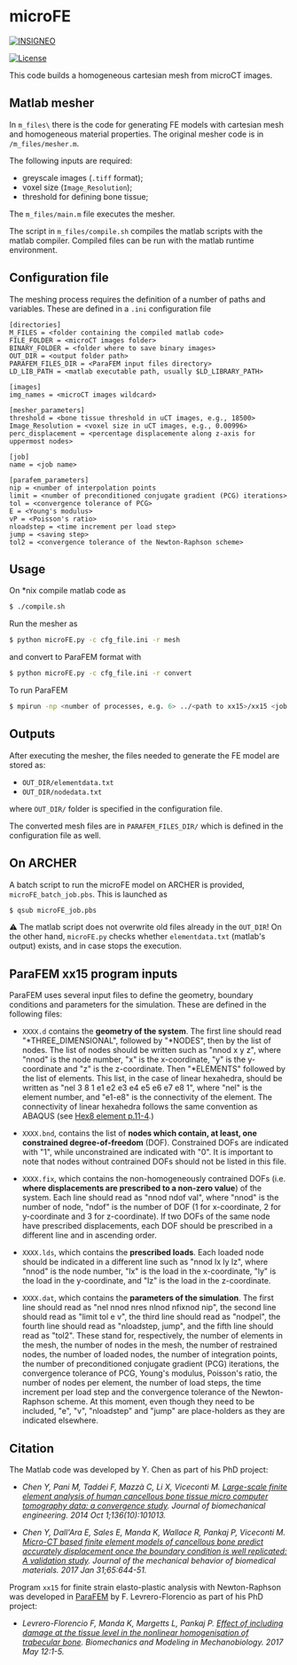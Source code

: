 # microFE

[![INSIGNEO](https://img.shields.io/badge/-INSIGNEO-red.svg?logo=data%3Aimage%2Fpng%3Bbase64%2CiVBORw0KGgoAAAANSUhEUgAAAA4AAAAOCAQAAAC1QeVaAAABGElEQVQY012QvyvEcRzGH12p4%2BRHKW6Rugz%2BAnUWGQyUVYRBFuVMBgmL%2BBdsZzBQymT1YyDJxiaTG3RX576f1%2FubXPE23I8uz7M9z7vn6XlLkiRPhFmOuObK8t7BbpRRA19D3OF1Rt7GG%2B91Oxojwnm1jZAN49F0ZRjHKYQRFVMUcE4%2BOhs5YYUqt2wzqrCJc%2B%2BJZoeiTKkrTrNuiwqPeJiRJG8Pq%2BzQL0k2hduDiPFytyTZMj%2F2FY4lqdKLE4lv3JOSRI5qgAtJKqZwYvGM22RNsAPL1yaELM6LwhbOuf4hXOJ2qDhthrPWapHDKUV9kmyJX5xTJjz52ROynOH8Mle%2FtAVovs9xsPmWoHiQPW4oU%2BCJfRuoqX8d8dI8uuCeiQAAAABJRU5ErkJggg%3D%3D)](https://insigneo.org/)
<!-- [![CompBioMed](https://img.shields.io/badge/-CompBioMed-yellow.svg?logo=data%3Aimage%2Fpng%3Bbase64%2CiVBORw0KGgoAAAANSUhEUgAAAD4AAABgCAYAAABFRcHDAAAVEUlEQVR4Ad1cd5BV53W%2FmWScTMokGZeZTEpcMo7HGSeO4xLZlmVJEIqNQbLVwQYjoSIhGVkeeRxbsq0iJAQSoiwFsYAEorO97LIF2F2W7b0su8v2fVv2lXffva%2B%2FX845795dLu%2BZ4cFGvNUfh7u8Mu%2F%2BvlPO75zvfFeJRCIKACUcCipD3bVoOnsIVblbUZ27DY1n3kdv8xm4p0bAn2ExPz%2FXRf4J%2BHSlJn8HsrYtRu7O%2B5C3%2ByHk7XqI%2Fr4XOSl3I3%2FPT9BcfhyhYOA6wUeiEokkF%2FCO6ixkbV2A4vfXoei9Z1B04Gm6itBrzyJ%2F94Ooz34NwYD%2FmoALQJFwfLCI3Hzgfq%2BqlB5%2BHgWpjxDgtSjc%2FzhOizwh17z9z6By3zL4qjdAQAMWMNcCKhL0KpGQTwmM1CHsc5mLc3OBuyaHUbB3NQoF6JMC2JQiAf406t%2B%2FB3rh%2FQj73OZNXxV0JBIWsGHPeE1guAr%2BwQr42o%2FAW5eCCCLJAdxtt6Fw3xqSx2OAs8YzU9eh8eDd8BatQDjoM246HN%2B8Rbu6ole9Ca1oNdT0j8PX%2BgECw9XQz%2F%2FusoUL33xT54BVfupVCWBs6iboQkPjtR%2BswljaAmg530VwrBVxtGUBw%2BbsPqpAzfgCPPk%2FhFbyBLQz6xByDcG0hqQJboNd1Ry9JZiZJp6b%2BhTaj94PX84tBPpO0t7nyFS3IRLymxqOq3Fv3Q6opxQEbI1g7bO5R0IWS0kKmb7phuJ9yNnxIwZPZv%2BEyFj6Iug534GaswhqGoEZbUBcACYX8HsUT8ED8BTcB%2FbxOJ9JGpk2PZ%2FmVs4c%2BZUEuoL9a3H2vUfgzF4MLXch1Mxb4MmZj5C9Ny5w8%2F%2FByS6oJxToFS%2FRSyHzPQadnAQmEg7LdaCjEnk7f4R8SmFVh1bDk%2FbnrGmSv4FWvAaR6eAWiQvc350H92EF3qYDiEltyQx8pLeRgN9LKUwiueTuwGgjQs5BhNhXTS3GN2GK5hvhPqLA31tktYwkFMuNN5TsRx6xtLzUJ9B%2B6jHA74z%2FxTjAOVV5CleIqQdtTckP3NS2c3IIBe%2BuwukDTyF376PoTn8ECKjT4OJo2%2BrfU90U%2BT8JT9YtnLqSH7j5Rz1FdS5QOKrn7VuL%2FqPfRrDtMIIEIhIKWEDG9e9LpVCPKdCKfnoNDC9p8ngVgb7HJDBCXkbTlkDP%2BATc6f8I7dzzCDn6rprKvA17hLhIRI%2BEkx%2B4xzW5nrVckLqGgD%2BF%2FH1PCoGxZ8yHnjMPavZ8IiQfgyfn9hjwJjCO9trZX4jGvY2pSHbQLFKSZm%2F%2FAZWfP2PSIqA7j90HT%2FZtJN8luR2e3CXC3DxcqOhTa0zw5gKE3MP0mQVQTyrwdxckvX8L8Lqivcjddb9BVx%2FH8Kkl8OV8C6qANuU7BOz7QkW5ADG%2FbAa8wHAN1LRP0OL8A4KU%2FuS9ZAfO7aU88u%2F8Az9D1cFV0BgkgbUANzWfs1i0Gug%2Fh8uB%2B1qPyuusddb%2BnNB4d2MxclOWEXAiLYeXE%2FBb44PO%2FG%2B63gEP09e8JeDiwwSvn3%2BF87dUYhHi63PCx%2B1j%2FSjYswK5lMKaDv%2BYAloc4Fm3wpN%2Fj6H1%2F4mafPUmCHHxOqkwuYc0brpB5Ka1lxLpBUp3tTJjA7J2rUT94dWicau2qSTN%2BBK0sl8SsNfp7y9Pm3zQ1oigvZd8%2BxPyf1%2FbMcPMkxe0JY8PtFcgM%2BVeXPjgUahZUcDqFaauZn4dWvHD0M4%2BTeD%2FnUz%2BaxTlyTXKf0MW8c1oDT5Yafr33ADu091KyeFfoWTfSjiyFnKAizF3LkvFxCtfhrf5PdGw%2BHsWCVtF5n8i5Oi%2FCRH9%2BixseqV6Gospn9%2BFsYwfkp9%2Fm4DfHgs88yvi69wp9fcWy0J4yBLUjP%2BA5%2FQqRAL6zQhsJga%2BJg7c63EqBe89i%2B6j34cvl0w960rg8wj4V8GBzOTi3JHRSp%2BG%2B5hZg5ugkx%2B45QtdjaWo2b8A3tw742icmFna30I%2FL1zc0jPnyixG23MBuFmaTtr6cCb1QbizF0C7MsDlLBTT9vcUwkpZ4%2Fra3DF1TmvVuVuRu%2FsnGDm1yMjnptb5egf58ufB2rVEbutW0RwCbgDobz%2BPnO3fk7ZyT%2BZaeDnAZU2nMyOlfQlBe08CKSvJTd2nq8rZYy8ge9v30FR2HEH3yFFP3g84d3OqMsDP5w4Lbyp8dIAPd9dRT%2F0eqs4eg2tq5Ci%2Fpl14Q3yafVtKVA5uTFIGyj86wFvKjyFzywJUZm5EKOAzWkklUZKSs8gAvjBKS9tPfnSA1xXuQebWheDgFjb6a8GJTjLtT7GpG80I4udpf2qpxxGJzG3gDSUHpAtz7sTvwPvl0lVxDlBw%2By%2FxbylHsyjYpX8GnrPrEA56PxrAu%2BryZewj%2F92VmBjsgLCyyYtQM%2F7F4OO3wl20Eq7KF%2BFoeBtBo%2F0UmevAJ4cvSk%2Bdt4qrst9GhIFfKhIq6i5eDWf1K3A0pcDZvBOO%2Bo3wuyzFyNwFHgr6lfPpb4jG8%2FasQsf5Y9DLfw3nmSfhaE4h2QFn41Y46WqvfxPesSbMeVM3tTZ6qRm5KUuJwKxF1fv3w1X1WzhadjFgki0G%2BG1wFd1Pkf3EnAdu%2BXDTuSNk8j%2BBrXozXK1k1g1b4GzaFgVd9RLUwgegHlfgrd8994Gbvmo2JEart8DdTGDFtFPk6qKuiyfTaDikfQx6zWZYBn7mKnDz5vWRC3A1vk1gt4k%2FO%2Bvfgvv0CngyvsIkxsjlfwa9cr2UpvJDkbkK3PhwwD1MgWsDgd4SBV33JtS8paTpr4qmZ2ryT0Gv%2BO1lmwqyAHPV1COK2p0BBwF3ckCrfxtq%2Ft3RhmL2PBKzAXkntKyvwZG3HKM9tfD79Mt%2BPDz3gAfUEQpkb1Eg2w4HBTN3yZqoeecIaFOkTNVzbsNE%2Bp3I3%2FUjlB75X%2FS3lWPmh8NzC7g%2BXAlH3eti4q7GrezLTFGZqlqBE2fXqe8%2BmbEAJe89hYLUx6iGX4r64lQE%2FF4T%2FNxJZ%2B6uk6xxYWW6rZbS1S6zJI0BrhHwqczFKEpdRd2aFSg%2B%2BKzw%2FOq8bdMFTmQudFnDQV1xtaYySRGt%2B8nsQ1O9FMT%2ByPBvs%2F10W3T7KP3T0M4%2BD%2Bd4HxpKDzLHJ%2FA%2FpybGEnTW5GDOAA9Rj9xpUFIH0VG%2Fs1%2F2v7TStQTy8wJ2BvgisQRv7fbpqN5Vm0vgeZv5GaG8jvEBk8fPAeBNKczQJKr7JtogZKb5ADwEUstbDI0Cmgj7PndhunNN4CI1BTsI9CoZ7ucTDjM3EUliUw%2BIqZOPv0PgN2Oq6QRG2rsxcPogejYr6NlxG3pSbiH5Jsmt6HnnrzFYepI%2B04WhxgbY2jvReS4vOvq97zEZMNDcZtkaTu6orl5MI21vIuBk7o3b4ddUxTc5MM9x8otwnroVzrTbSe6A4%2BQ34EyfD9%2FUEAL%2BkBLQNSXg9ZHoyoXszVTWrpTJqaGLNZgTwL22eiOd7ZKr18Y3HlL00sfhyfw3MvEFJOTrGZ%2BGTtvFQCyg%2Fs7z5nkWMvcPcJOCG8s1AzcC3E6mq0JiOK15J1qg17wjkw5MVc09cW%2FzjA%2BbOzAsfQ3nyceXi8lXpK1HMOAzbya5ubp3vAX22ldhRnheBFfdRripFJWJiMxvRdvLI3VR4KGgfC8cDinDjU0Yaq7HueMvSBen%2BOA68BiZae5JqvGZD2oDpQT%2BFdG6SV%2BdJK6a1%2BAufQwe6rtFjJ1SFp%2FHo1yqKId7bEz%2BX5m1iUz9x6L1qdFemEVMMmo8dgJ5tEZM3dH4joAX7bMbUG3OaU8bOIOgZxja5Cj6LlTDr%2FtnGhlnDhHw5aT15RjuqTOBJ62Px4DnEtXddiDq8y07mdVJ20msoO4N%2BvttTFS9BVdXBgL2tvV%2B55DCwbCzJheZ2%2B9Fxta70d10ZiafWyWpgMeA99aSiRcsg6uWanTD7Lm1zEFQipkWsoDGTbDXvEqvb6KF2o%2BJhj3oLn0Ndenr0Ft7EggH4vu4ucOKSDIBN0e4KKilf05KU%2Ffph2gBNsLVfoA1LiKLIC3nXbwQ4hou4gFq6w64W6JMkIkRcwRtqAy%2ByQ4EtYmjkXAg%2FqnEmwnc1E5wvA1q%2Bt8LT5c9s%2BM8o5ovh%2BX89h7xc1f7IQK%2FmReBqa5Udwyee3QzsiX6et0G%2BZwsTschWohycA%2FAYg2R8OwAv8aOUNzZc19HurFhuJhTmWg9pI5aSAkfwwp6bOA0qPWXgEtbZ8u7rGnWuGjeSS7AjFBa1FIPbDcWa4NYjLvrhFhCJBy8kakKBnsDwC%2FroujlL0JN%2ByQ8uUstU4wQU%2FrD0w9%2Bj31eXfarqEl7Dm0Fv4ezOw%2Be3lw4W%2FdJgLQbgdHZvJ0XgsEzUxQrYEuyWt6HpHFT22Ftcr0nd6G0k80yNDBaD6s5WhfB%2FKEQkZqyU68ja8dDyN65AvaxAcjrAY2sY2yNf7KdMkEWpmrZBTYa9cEOXgBxF09fEbg%2FkCj4aaB0DYdCpq8nBpxHuBisjGmn%2FxO0sl%2Bbphij6RhrIRbHnRjZitr9AEZ6G2ZOIBsy1NgM3T5mD7r6yNRPEXDiC83Szo5qn9JoUI%2ByPiQO%2FvpNnbeHxL%2Fz7pIrD%2FIlogHecmYSwwULP23AHCziq2NoELa2dkuscPXVY7J6s5TEnCHYCjhlcvywgJ%2FlyB7r3xUvSe9connmlxFyXLqmGzB%2FrP1COnJ3PUDyIFrPG9MTAj6s9FdVIRQIWIb8bR098IwPQbuUSXRZKkTOBGIBIa%2Fjs4kseuKU1fRv%2BiE%2BF8rzqSr31E%2BvvOYTRebNXWo5I304LlZqC3bCjLjjFy9iqr%2FfSmMjESpwGhAKclDyK5QiORMYmqcCqfOI5RDvbIKPPTuW8a8c1ORYpV75GvfMEwI%2B2tcsPbiCvY%2BgjCYsQpz2fD7SdjWuvLmg368MNzWBf98sjx1NewyNc29gPbhwmvn92QNvDWwD56OBLW%2BZUXsfxNVBxwJ3TAzKkEFh6qNynMtHFsPtKarg7ObnzBvTXS5ltK1t2pXCYQp%2B1SVGX0Byv0R7v6N31js68YmLAE%2FsjKgJxqu5lJJDvyDwq1F08Glcqi%2FDGAG%2FMvJKYBsdxWSvCSoiQXCkpQPeiU7O90J4pEpsfRdhv2dWGxuWx5R4G941UtkSI383JAycGxOVWW9J%2F61g32rUnNyFkC%2BgxAM%2B0dMD16jNsigjZPqhYFjxjtUZjZHdQne1gZJZnY6%2B4jTwm%2BLbEtEzvsARPQETm0kjrRUnjOfIPMCR3QQWs0hs5l4ydwvw5mYEdK%2F8rXZnSa%2Bf0xtfAy5Lz362gEc4lTFpMebaFiJM1VQiudTUJHVZCfiD0mvn7itbAYCY%2FXRuWXGAi1kMtzsa7Pyq4mrbx%2BbOHN%2BI8gEz2M428M9CzfyGHI6NBLSEfsTUhOoYs3NgK9j7MIrffwaaap93JbkI%2BiSix0R6W0cHdIdT8rd1JzdFTF631Zlan0VTv7CBgP9z9NTRuV%2FGUtUE%2FLwq5x3O5aJ5W18L4kV0W3t7DHDO955JpqymBUn7m6O7VH5CbGIfonOjwW0P%2BfjHWevXPbppaoLoqtFnX25uK1kKGonoly7hSkvgKO%2B2jcX067jK40jPvu7pL77hRzFYeXrbcZlXZcrKEX7mvYSBGw%2FWeZRPKcu2ksc5XmNagwnQZbPZrwRuJ3bnHB42F2SGHwz0wHbuZW55STXHLnAjJh%2FzcAse7mHhRUjcnKzRu75oL%2FL2%2FFh4e5sR3U0t2qYjuhU4g7YPDMRYgss2geHqXKjtu2CvI5fsTkPkBk41xp76T%2FsLkj%2FmVtN1r%2Bg0Px%2Fs5C0lfvwCBbpV01vI4XCYAxtH9BjgbrICsoYY4D43M8AueEcvGO2uTWbzgu%2FxBoH3nyPQf0nyVzyQf%2F3AL8sUVKgQ%2BBXE5H4KHhsNUToKB0NUlzci3ncosK3hAHdl%2BgsHg7RYzTJPr3YdJ3KzHu6OwwibRQwiNwK8jED%2FiZwDN7eKkDhwK3cf65cAV0QH83NSfoiO6kz4VI8y2tqGeLsgusOhjHXMUFwruWmCX%2FcpIe%2FkPG5mygbneLPpkjeo8VP8gKovIjjejtnqfnbV5iE7ZRkFuXVCY2uz98A1YjOaFCEr13er04tCEkNxnSPRoKbbGmW7i1vYYSvfSBy4eWxSzfo6glM9swaczZtPP%2FC5l%2BKDzyF721LwYsQbEvRrGhUqLXHdgCs8dgPzO2pPFuzVL0IfrUbCwC0n%2Fy%2FmGG3l28EnFG4UuHVOVlXKTvxeujMlh56TB2o1lx1B0O%2B1aJVr95Gm5rjAZVGap9%2BzzO%2BEvM6EmpTTwPiIJDcWmbl5aAgg5B6ZDeAWUDpR1%2FJTr8gj1HhSihsWFWmvwT7WNwMmECAO3whxgVgL4vfM9pWIb6oLU9W%2FgTZ4NiGtRyOmbp8njzNJ%2BzujQFmAsGfMfuPAY8EHfBrndwJ%2Fl5HmHpaubGvFcWjuyTUAyMfbGbjFDUytc7NSdzqtmaCvkEtY2aK6OvgZUhRdtc5MuI9GO6uezG%2FQdUmClVniOx59beX8FBLWOl2fFE7Pj2RpqTgmw0R%2Brxb3u1NEcx1DQxYyxANM3LRQe3NwFcAWCmycOBokLS9i0MbzIJYhnFBvO3GfZ%2FG4Jo7ymTfWOhMd7tNxHS%2FjJOmv42I9aZLSYSjonymknC5lrLNrGnjYjE%2BOXkxRoPM7TZIU5N%2BK6bPz550Tg9ZnLaoZnyHw3yTgd5HG%2F3%2BAX8nBWfhGWsqOkuk%2FKYVNPpEdFg6EhamP4HzGG2i%2FkIHxoU64JkZAndm4mvUNl8HTdTjuewG%2FTn2CWjSU7gc3RC3btN6Wg0bPbWmsj8%2B%2BxOzDsQXwkwvKTr7MJa1wfL4y88vZcS%2Fx%2FhWUEX6OsmMvo6X8OHqbS8HPqRq91ITJkV5MDrVhsGIDJnoriR4PwdbfwpsaPGTMHV%2BpElUqlmLSWXDqosyqerK%2F%2FSE%2Bmsxap7PwJPTEUBd4c4JpLlsCsz9OgTwwnJ2yFJlb5olkbVmArK2LiRsskkc9ZO%2B4j16%2Fg16fL%2F39c8dflBlb19SoZVPSQmBCpGUOcJzSguOtH%2FJMaiTu9g%2BTH%2B7o2Ppb0dNUItGfj4RyS4sXhdMhxwM%2BF1uTv1202t1QJObM2uX7j%2BdisU%2FZLHwQ7oMKPzX3pj7z4eqbf9FWNM%2FSMQHiaygYYFBXsajw1TcNA0NV0MpfAF9vFvA4gZDFtIgEvvOHP%2F9%2FOwxAYp2RnIUAAAAASUVORK5CYII%3D)](http://www.compbiomed.eu/) -->

[![License](https://img.shields.io/badge/License-Apache%202.0-blue.svg)](https://opensource.org/licenses/Apache-2.0)

This code builds a homogeneous cartesian mesh from microCT images.

## Matlab mesher

In `m_files\` there is the code for generating FE models with cartesian mesh and homogeneous material properties. The original mesher code is in `/m_files/mesher.m`.

The following inputs are required:

- greyscale images (`.tiff` format);
- voxel size (`Image_Resolution`);
- threshold for defining bone tissue;

The `m_files/main.m` file executes the mesher.

The script in `m_files/compile.sh` compiles the matlab scripts with the matlab compiler. Compiled files can be run with the matlab runtime environment.

## Configuration file

The meshing process requires the definition of a number of paths and variables. These are defined in a `.ini` configuration file

```
[directories]
M_FILES = <folder containing the compiled matlab code>
FILE_FOLDER = <microCT images folder>
BINARY_FOLDER = <folder where to save binary images>
OUT_DIR = <output folder path>
PARAFEM_FILES_DIR = <ParaFEM input files directory>
LD_LIB_PATH = <matlab executable path, usually $LD_LIBRARY_PATH>

[images]
img_names = <microCT images wildcard>

[mesher_parameters]
threshold = <bone tissue threshold in uCT images, e.g., 18500>
Image_Resolution = <voxel size in uCT images, e.g., 0.00996>
perc_displacement = <percentage displacemente along z-axis for uppermost nodes>

[job]
name = <job name>

[parafem_parameters]
nip = <number of interpolation points
limit = <number of preconditioned conjugate gradient (PCG) iterations>
tol = <convergence tolerance of PCG>
E = <Young's modulus>
vP = <Poisson's ratio>
nloadstep = <time increment per load step>
jump = <saving step>
tol2 = <convergence tolerance of the Newton-Raphson scheme>
```

## Usage

On \*nix compile matlab code as

```bash
$ ./compile.sh
```

Run the mesher as
```bash
$ python microFE.py -c cfg_file.ini -r mesh
```

and convert to ParaFEM format with

```bash
$ python microFE.py -c cfg_file.ini -r convert
```

To run ParaFEM

```bash
$ mpirun -np <number of processes, e.g. 6> ../<path to xx15>/xx15 <job name>
```

## Outputs

After executing the mesher, the files needed to generate the FE model are stored as:

- `OUT_DIR/elementdata.txt`
- `OUT_DIR/nodedata.txt`

where `OUT_DIR/` folder is specified in the configuration file.

The converted mesh files are in `PARAFEM_FILES_DIR/` which is defined in the configuration file as well.

## On ARCHER

A batch script to run the microFE model on ARCHER is provided, `microFE_batch_job.pbs`. This is launched as

```bash
$ qsub microFE_job.pbs
```

:warning: The matlab script does not overwrite old files already in the `OUT_DIR`! On the other hand, `microFE.py` checks whether `elementdata.txt` (matlab's output) exists, and in case stops the execution.

## ParaFEM xx15 program inputs

ParaFEM uses several input files to define the geometry, boundary conditions and parameters for the simulation. These are defined in the following files:

- `XXXX.d` contains the __geometry of the system__. The first line should read "\*THREE_DIMENSIONAL", followed by "\*NODES", then by the list of nodes. The list of nodes should be written such as "nnod x y z", where "nnod" is the node number, "x" is the x-coordinate, "y" is the y-coordinate and "z" is the z-coordinate. Then "\*ELEMENTS" followed by the list of elements. This list, in the case of linear hexahedra, should be written as "nel 3 8 1 e1 e2 e3 e4 e5 e6 e7 e8 1", where "nel" is the element number, and "e1-e8" is the connectivity of the element. The connectivity of linear hexahedra follows the same convention as ABAQUS (see [Hex8 element p.11-4](http://www.colorado.edu/engineering/CAS/courses.d/AFEM.d/AFEM.Ch11.d/AFEM.Ch11.pdf).)

- `XXXX.bnd`, contains the list of __nodes which contain, at least, one constrained degree-of-freedom__ (DOF). Constrained DOFs are indicated with "1", while unconstrained are indicated with "0". It is important to note that nodes without contrained DOFs should not be listed in this file.

- `XXXX.fix`, which contains the non-homogeneously contrained DOFs (i.e. __where displacements are prescribed to a non-zero value__) of the system. Each line should read as "nnod ndof val", where "nnod" is the number of node, "ndof" is the number of DOF (1 for x-coordinate, 2 for y-coordinate and 3 for z-coordinate). If two DOFs of the same node have prescribed displacements, each DOF should be prescribed in a different line and in ascending order.

- `XXXX.lds`, which contains the __prescribed loads__. Each loaded node should be indicated in a different line such as "nnod lx ly lz", where "nnod" is the node number, "lx" is the load in the x-coordinate, "ly" is the load in the y-coordinate, and "lz" is the load in the z-coordinate.

- `XXXX.dat`, which contains the __parameters of the simulation__. The first line should read as "nel nnod nres nlnod nfixnod nip", the second line should read as "limit tol e v", the third line should read as "nodpel", the fourth line should read as "nloadstep, jump", and the fifth line should read as "tol2". These stand for, respectively, the number of elements in the mesh, the number of nodes in the mesh, the number of restrained nodes, the number of loaded nodes, the number of integration points, the number of preconditioned conjugate gradient (PCG) iterations, the convergence tolerance of PCG, Young's modulus, Poisson's ratio, the number of nodes per element, the number of load steps, the time increment per load step and the convergence tolerance of the Newton-Raphson scheme. At this moment, even though they need to be included, "e", "v", "nloadstep" and "jump" are place-holders as they are indicated elsewhere.

## Citation

The Matlab code was developed by Y. Chen as part of his PhD project:

- _Chen Y, Pani M, Taddei F, Mazzà C, Li X, Viceconti M. [Large-scale finite element analysis of human cancellous bone tissue micro computer tomography data: a convergence study](http://biomechanical.asmedigitalcollection.asme.org/article.aspx?articleid=1892759). Journal of biomechanical engineering. 2014 Oct 1;136(10):101013._

- _Chen Y, Dall'Ara E, Sales E, Manda K, Wallace R, Pankaj P, Viceconti M. [Micro-CT based finite element models of cancellous bone predict accurately displacement once the boundary condition is well replicated: A validation study](http://www.sciencedirect.com/science/article/pii/S1751616116303204). Journal of the mechanical behavior of biomedical materials. 2017 Jan 31;65:644-51._

Program `xx15` for finite strain elasto-plastic analysis with Newton-Raphson was developed in [ParaFEM](http://parafem.org.uk/about/history) by F. Levrero-Florencio as part of his PhD project:

- _Levrero-Florencio F, Manda K, Margetts L, Pankaj P. [Effect of including damage at the tissue level in the nonlinear homogenisation of trabecular bone](https://link.springer.com/article/10.1007/s10237-017-0913-7). Biomechanics and Modeling in Mechanobiology. 2017 May 12:1-5._
